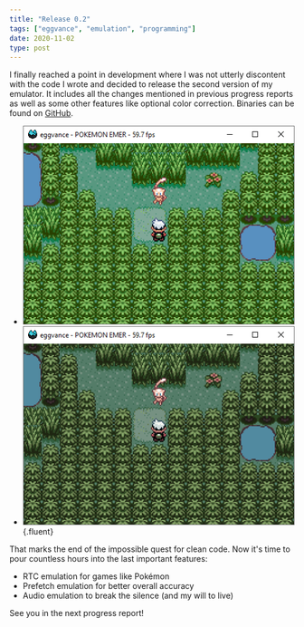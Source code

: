 ```yaml
---
title: "Release 0.2"
tags: ["eggvance", "emulation", "programming"]
date: 2020-11-02
type: post
---
```

I finally reached a point in development where I was not utterly discontent with the code I wrote and decided to release the second version of my emulator. It includes all the changes mentioned in previous progress reports as well as some other features like optional color correction. Binaries can be found on [GitHub](https://github.com/jsmolka/eggvance/releases).

- ![](img/emerald-mew.png "Oversaturated colors in memory")
- ![](img/emerald-mew-lcd.png "Corrected colors on the LCD")
{.fluent}

That marks the end of the impossible quest for clean code. Now it's time to pour countless hours into the last important features:
- RTC emulation for games like Pokémon
- Prefetch emulation for better overall accuracy
- Audio emulation to break the silence (and my will to live)

See you in the next progress report!
